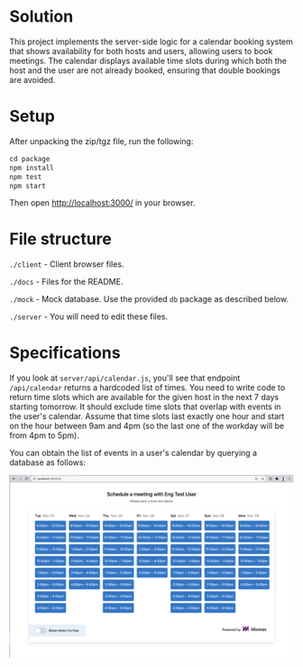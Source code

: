 # Solution

This project implements the server-side logic for a calendar booking system that shows availability for both hosts and users, allowing users to book meetings. The calendar displays available time slots during which both the host and the user are not already booked, ensuring that double bookings are avoided.

# Setup

After unpacking the zip/tgz file, run the following:

```
cd package
npm install
npm test
npm start
```

Then open <http://localhost:3000/> in your browser.

# File structure

`./client` - Client browser files.

`./docs` - Files for the README.

`./mock` - Mock database. Use the provided `db` package as described below.

`./server` - You will need to edit these files.

# Specifications

If you look at `server/api/calendar.js`, you'll see that endpoint `/api/calendar` returns a hardcoded list of times. You need to write code to return time slots which are available for the given host in the next 7 days starting tomorrow. It should exclude time slots that overlap with events in the user's calendar. Assume that time slots last exactly one hour and start on the hour between 9am and 4pm (so the last one of the workday will be from 4pm to 5pm).

You can obtain the list of events in a user's calendar by querying a database as follows:

![End result](docs/result.png)
